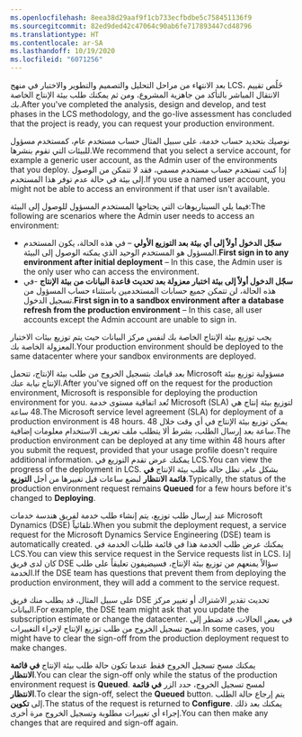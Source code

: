 ```yaml
---
ms.openlocfilehash: 8eea38d29aaf9f1cb733ecfbdbe5c758451136f9
ms.sourcegitcommit: 82ed9ded42c47064c90ab6fe717893447cd48796
ms.translationtype: HT
ms.contentlocale: ar-SA
ms.lasthandoff: 10/19/2020
ms.locfileid: "6071256"
---
```

<span data-ttu-id="ec677-101">بعد الانتهاء من مراحل التحليل والتصميم والتطوير والاختبار في منهج LCS، خَلُص تقييم الانتقال المباشر بالتأكد من جاهزية المشروع، ومن ثم يمكنك طلب بيئة الإنتاج الخاصة بك.</span><span class="sxs-lookup"><span data-stu-id="ec677-101">After you've completed the analysis, design and develop, and test phases in the LCS methodology, and the go-live assessment has concluded that the project is ready, you can request your production environment.</span></span>

<span data-ttu-id="ec677-102">نوصيك بتحديد حساب خدمة، على سبيل المثال حساب مستخدم عام، كمستخدم مسؤول للبيئات التي تقوم بنشرها.</span><span class="sxs-lookup"><span data-stu-id="ec677-102">We recommend that you select a service account, for example a generic user account, as the Admin user of the environments that you deploy.</span></span> <span data-ttu-id="ec677-103">إذا كنت تستخدم حساب مستخدم مسمي، فقد لا تتمكن من الوصول إلى بيئة في حالة عدم توفر هذا المستخدم.</span><span class="sxs-lookup"><span data-stu-id="ec677-103">If you use a named user account, you might not be able to access an environment if that user isn't available.</span></span> 

<span data-ttu-id="ec677-104">فيما يلي السيناريوهات التي يحتاجها المستخدم المسؤول للوصول إلى البيئة:</span><span class="sxs-lookup"><span data-stu-id="ec677-104">The following are scenarios where the Admin user needs to access an environment:</span></span>

- <span data-ttu-id="ec677-105">**سجّل الدخول أولاً إلى أي بيئة بعد التوزيع الأولي** – في هذه الحالة، يكون المستخدم المسؤول هو المستخدم الوحيد الذي يمكنه الوصول إلى البيئة.</span><span class="sxs-lookup"><span data-stu-id="ec677-105">**First sign in to any environment after initial deployment** – In this case, the Admin user is the only user who can access the environment.</span></span>
- <span data-ttu-id="ec677-106">**سجّل الدخول أولاً إلى بيئة اختبار معزولة بعد تحديث قاعدة البيانات من بيئة الإنتاج** -في هذه الحالة، لن تتمكن جميع حسابات المستخدمين باستثناء حساب المسؤول من تسجيل الدخول.</span><span class="sxs-lookup"><span data-stu-id="ec677-106">**First sign in to a sandbox environment after a database refresh from the production environment** – In this case, all user accounts except the Admin account are unable to sign in.</span></span>

<span data-ttu-id="ec677-107">يجب توزيع بيئة الإنتاج الخاصة بك لنفس مركز البيانات حيث يتم توزيع بيئات الاختبار المعزولة الخاصة بك.</span><span class="sxs-lookup"><span data-stu-id="ec677-107">Your production environment should be deployed to the same datacenter where your sandbox environments are deployed.</span></span>

<span data-ttu-id="ec677-108">بعد قيامك بتسجيل الخروج من طلب بيئة الإنتاج، تتحمل Microsoft مسؤولية توزيع بيئة الإنتاج نيابة عنك.</span><span class="sxs-lookup"><span data-stu-id="ec677-108">After you've signed off on the request for the production environment, Microsoft is responsible for deploying the production environment for you.</span></span> <span data-ttu-id="ec677-109">تُعد اتفاقية مستوى خدمة Microsoft (SLA) لتوزيع بيئة إنتاج هي 48 ساعة.</span><span class="sxs-lookup"><span data-stu-id="ec677-109">The Microsoft service level agreement (SLA) for deployment of a production environment is 48 hours.</span></span> <span data-ttu-id="ec677-110">يمكن توزيع بيئة الإنتاج في أي وقت خلال 48 ساعة بعد إرسال الطلب، بشرط ألا يتطلب ملف تعريف الاستخدام معلومات إضافية.</span><span class="sxs-lookup"><span data-stu-id="ec677-110">The production environment can be deployed at any time within 48 hours after you submit the request, provided that your usage profile doesn't require additional information.</span></span> <span data-ttu-id="ec677-111">يمكنك عرض تقدم التوزيع في LCS.</span><span class="sxs-lookup"><span data-stu-id="ec677-111">You can view the progress of the deployment in LCS.</span></span> <span data-ttu-id="ec677-112">بشكل عام، تظل حالة طلب بيئة الإنتاج **في قائمة الانتظار** لبضع ساعات قبل تغييرها من أجل **التوزيع**.</span><span class="sxs-lookup"><span data-stu-id="ec677-112">Typically, the status of the production environment request remains **Queued** for a few hours before it's changed to **Deploying**.</span></span>

<span data-ttu-id="ec677-113">عند إرسال طلب توزيع، يتم إنشاء طلب خدمة لفريق هندسة خدمات Microsoft Dynamics (DSE) تلقائياً.</span><span class="sxs-lookup"><span data-stu-id="ec677-113">When you submit the deployment request, a service request for the Microsoft Dynamics Service Engineering (DSE) team is automatically created.</span></span> <span data-ttu-id="ec677-114">يمكنك عرض طلب الخدمة هذا في قائمة طلبات الخدمة في LCS.</span><span class="sxs-lookup"><span data-stu-id="ec677-114">You can view this service request in the Service requests list in LCS.</span></span> <span data-ttu-id="ec677-115">إذا كان لدى فريق DSE سؤالاً يمنعهم من توزيع بيئة الإنتاج، فسيضيفون تعليقاً على طلب الخدمة.</span><span class="sxs-lookup"><span data-stu-id="ec677-115">If the DSE team has questions that prevent them from deploying the production environment, they will add a comment to the service request.</span></span> 

<span data-ttu-id="ec677-116">على سبيل المثال، قد يطلب منك فريق DSE تحديث تقدير الاشتراك أو تغيير مركز البيانات.</span><span class="sxs-lookup"><span data-stu-id="ec677-116">For example, the DSE team might ask that you update the subscription estimate or change the datacenter.</span></span> <span data-ttu-id="ec677-117">في بعض الحالات، قد تضطر إلى مسح تسجيل الخروج من طلب توزيع الإنتاج لإجراء التغييرات.</span><span class="sxs-lookup"><span data-stu-id="ec677-117">In some cases, you might have to clear the sign-off from the production deployment request to make changes.</span></span> 

<span data-ttu-id="ec677-118">يمكنك مسح تسجيل الخروج فقط عندما تكون حالة طلب بيئة الإنتاج **في قائمة الانتظار**.</span><span class="sxs-lookup"><span data-stu-id="ec677-118">You can clear the sign-off only while the status of the production environment request is **Queued**.</span></span> <span data-ttu-id="ec677-119">لمسح تسجيل الخروج، حدد الزر **في قائمة الانتظار**.</span><span class="sxs-lookup"><span data-stu-id="ec677-119">To clear the sign-off, select the **Queued** button.</span></span> <span data-ttu-id="ec677-120">يتم إرجاع حالة الطلب إلى **تكوين**.</span><span class="sxs-lookup"><span data-stu-id="ec677-120">The status of the request is returned to **Configure**.</span></span> <span data-ttu-id="ec677-121">يمكنك بعد ذلك إجراء أي تغييرات مطلوبة وتسجيل الخروج مرة أخرى.</span><span class="sxs-lookup"><span data-stu-id="ec677-121">You can then make any changes that are required and sign-off again.</span></span>


